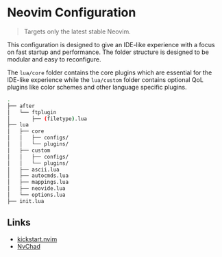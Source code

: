 # Neovim Configuration

> Targets only the latest stable Neovim.

This configuration is designed to give an IDE-like experience with a focus on
fast startup and performance. The folder structure is designed to be modular
and easy to reconfigure.

The `lua/core` folder contains the core plugins which are essential for the
IDE-like experience while the `lua/custom` folder contains optional QoL plugins
like color schemes and other language specific plugins.

```sh
.
├── after
│   └── ftplugin
│       ├── (filetype).lua
├── lua
│   ├── core
│   │   ├── configs/
│   │   └── plugins/
│   ├── custom
│   │   ├── configs/
│   │   └── plugins/
│   ├── ascii.lua
│   ├── autocmds.lua
│   ├── mappings.lua
│   ├── neovide.lua
│   └── options.lua
├── init.lua
```

## Links

- [kickstart.nvim](https://github.com/nvim-lua/kickstart.nvim)
- [NvChad](https://github.com/NvChad/NvChad)
